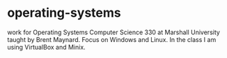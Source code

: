 # operating-systems
work for  Operating Systems Computer Science 330 at Marshall University taught by Brent Maynard. Focus on Windows and Linux.
In the class I am using VirtualBox and Minix.
